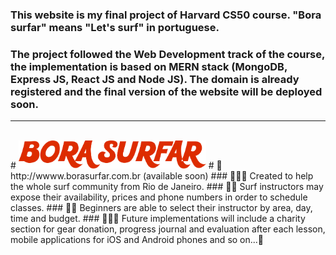 ### This website is my final project of Harvard CS50 course. "Bora surfar" means "Let's surf" in portuguese. 

### The project followed the Web Development track of the course, the implementation is based on MERN stack (MongoDB, Express JS, React JS and Node JS). The domain is already registered and the final version of the website will be deployed soon.  

___
<br>
# <img src="../website/src/assets/images/logo.svg" width='300'>
# 🌊 http://wwww.borasurfar.com.br (available soon) 
### 🏄🏻‍♀️ Created to help the whole surf community from Rio de Janeiro.
### 🏄🏽 Surf instructors may expose their availability, prices and phone numbers in order to schedule classes.
### 🏄‍♂️ Beginners are able to select their instructor by area, day, time and budget.
### 🏄🏿‍♀️ Future implementations will include a charity section for gear donation, progress journal and evaluation after each lesson, mobile applications for iOS and Android phones and so on...🤙

